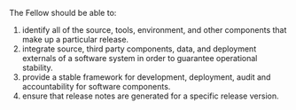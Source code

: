 The Fellow should be able to:
1. identify all of the source, tools, environment, and other components that make up a particular release.
2. integrate source, third party components, data, and deployment externals of a software system in order to guarantee operational stability.
3. provide a stable framework for development, deployment, audit and accountability for software components.
4. ensure that release notes are generated for a specific release version.